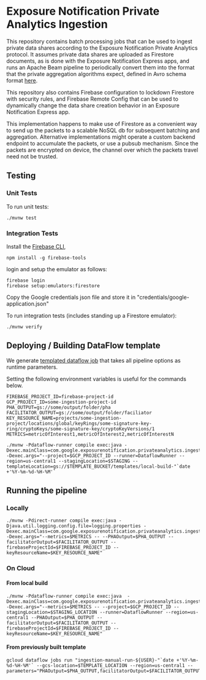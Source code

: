 # Exposure Notification Private Analytics Ingestion

This repository contains batch processing jobs that can be used to ingest
private data shares according to the Exposure Notification Private Analytics
protocol. It assumes private data shares are uploaded as Firestore documents,
as is done with the Exposure Notification Express apps, and runs an Apache
Beam pipeline to periodically convert them into the format that the private
aggregation algorithms expect, defined in Avro schema format
[here](https://github.com/abetterinternet/prio-server/tree/master/avro-schema).

This repository also contains Firebase configuration to lockdown Firestore
with security rules, and Firebase Remote Config that can be used to
dynamically change the data share creation behavior in an Exposure
Notification Express app.

This implementation happens to make use of Firestore as a convenient way to
send up the packets to a scalable NoSQL db for subsequent batching and aggregation.
Alternative implementations might operate a custom backend endpoint to accumulate
the packets, or use a pubsub mechanism. Since the packets are encrypted on device,
the channel over which the packets travel need not be trusted.

## Testing

### Unit Tests

To run unit tests:

```shell script
./mvnw test
```

### Integration Tests

Install the [Firebase CLI](https://firebase.google.com/docs/cli), 

```shell script
npm install -g firebase-tools
```

login and setup the emulator as follows:

```shell script
firebase login
firebase setup:emulators:firestore
```

Copy the Google credentials json file and store it in "credentials/google-application.json"

To run integration tests (includes standing up a Firestore emulator):

```shell script
./mvnw verify
```

## Deploying / Building DataFlow template

We generate [templated dataflow job](https://cloud.google.com/dataflow/docs/guides/templates/overview#templated-dataflow-jobs)
that takes all pipeline options as runtime parameters.

Setting the following environment variables is useful for the commands below.

```shell script
FIREBASE_PROJECT_ID=firebase-project-id
GCP_PROJECT_ID=some-ingestion-project-id
PHA_OUTPUT=gs://some/output/folder/pha
FACILITATOR_OUTPUT=gs://some/output/folder/faciliator
KEY_RESOURCE_NAME=projects/some-ingestion-project/locations/global/keyRings/some-signature-key-ring/cryptoKeys/some-signature-key/cryptoKeyVersions/1
METRICS=metricOfInterest1,metricOfInterest2,metricOfInterestN
```


```shell script
./mvnw -Pdataflow-runner compile exec:java -Dexec.mainClass=com.google.exposurenotification.privateanalytics.ingestion.IngestionPipeline -Dexec.args="--project=$GCP_PROJECT_ID --runner=DataflowRunner --region=us-central1 --stagingLocation=$STAGING --templateLocation=gs://$TEMPLATE_BUCKET/templates/local-build-"`date +'%Y-%m-%d-%H-%M'`
```

## Running the pipeline

### Locally

```shell script
./mvnw -Pdirect-runner compile exec:java -Djava.util.logging.config.file=logging.properties -Dexec.mainClass=com.google.exposurenotification.privateanalytics.ingestion.IngestionPipeline -Dexec.args="--metrics=$METRICS -- --PHAOutput=$PHA_OUTPUT --facilitatorOutput=$FACILITATOR_OUTPUT --firebaseProjectId=$FIREBASE_PROJECT_ID --keyResourceName=$KEY_RESOURCE_NAME"
```

### On Cloud

#### From local build

```shell script
./mvnw -Pdataflow-runner compile exec:java  -Dexec.mainClass=com.google.exposurenotification.privateanalytics.ingestion.IngestionPipeline  -Dexec.args="--metrics=$METRICS -- --project=$GCP_PROJECT_ID --stagingLocation=$STAGING_LOCATION --runner=DataflowRunner --region=us-central1 --PHAOutput=$PHA_OUTPUT --facilitatorOutput=$FACILITATOR_OUTPUT --firebaseProjectId=$FIREBASE_PROJECT_ID --keyResourceName=$KEY_RESOURCE_NAME"
```

#### From previously built template

```shell script
gcloud dataflow jobs run "ingestion-manual-run-${USER}-"`date +'%Y-%m-%d-%H-%M'` --gcs-location=$TEMPLATE_LOCATION --region=us-central1 --parameters="PHAOutput=$PHA_OUTPUT,facilitatorOutput=$FACILITATOR_OUTPUT,firebaseProjectId=$FIREBASE_PROJECT_ID,deviceAttestation=false,keyResourceName=$KEY_RESOURCE_NAME" 
```
